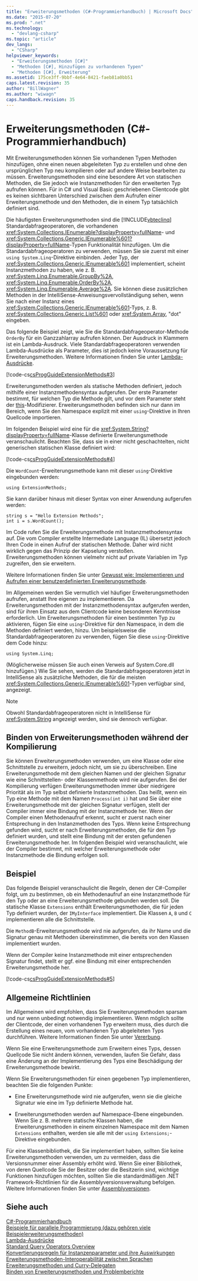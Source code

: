 ```yaml
---
title: "Erweiterungsmethoden (C#-Programmierhandbuch) | Microsoft Docs"
ms.date: "2015-07-20"
ms.prod: ".net"
ms.technology: 
  - "devlang-csharp"
ms.topic: "article"
dev_langs: 
  - "CSharp"
helpviewer_keywords: 
  - "Erweiterungsmethoden [C#]"
  - "Methoden [C#], Hinzufügen zu vorhandenen Typen"
  - "Methoden [C#], Erweiterung"
ms.assetid: 175ce3ff-9bbf-4e64-8421-faeb81a0bb51
caps.latest.revision: 35
author: "BillWagner"
ms.author: "wiwagn"
caps.handback.revision: 35
---
```

# Erweiterungsmethoden (C#-Programmierhandbuch)
Mit Erweiterungsmethoden können Sie vorhandenen Typen Methoden hinzufügen, ohne einen neuen abgeleiteten Typ zu erstellen und ohne den ursprünglichen Typ neu kompilieren oder auf andere Weise bearbeiten zu müssen.  Erweiterungsmethoden sind eine besondere Art von statischen Methoden, die Sie jedoch wie Instanzmethoden für den erweiterten Typ aufrufen können.  Für in C\# und Visual Basic geschriebenen Clientcode gibt es keinen sichtbaren Unterschied zwischen dem Aufrufen einer Erweiterungsmethode und den Methoden, die in einem Typ tatsächlich definiert sind.  
  
 Die häufigsten Erweiterungsmethoden sind die [!INCLUDE[vbteclinq](../../../csharp/includes/vbteclinq-md.md)] Standardabfrageoperatoren, die vorhandenen <xref:System.Collections.IEnumerable?displayProperty=fullName>\- und <xref:System.Collections.Generic.IEnumerable%601?displayProperty=fullName>\-Typen Funktionalität hinzufügen.  Um die Standardabfrageoperatoren zu verwenden, müssen Sie sie zuerst mit einer `using System.Linq`\-Direktive einbinden.  Jeder Typ, der <xref:System.Collections.Generic.IEnumerable%601> implementiert, scheint Instanzmethoden zu haben, wie z. B. <xref:System.Linq.Enumerable.GroupBy%2A>, <xref:System.Linq.Enumerable.OrderBy%2A>, <xref:System.Linq.Enumerable.Average%2A>.  Sie können diese zusätzlichen Methoden in der IntelliSense\-Anweisungsvervollständigung sehen, wenn Sie nach einer Instanz eines <xref:System.Collections.Generic.IEnumerable%601>\-Typs, z. B. <xref:System.Collections.Generic.List%601> oder <xref:System.Array>, "dot" eingeben.  
  
 Das folgende Beispiel zeigt, wie Sie die Standardabfrageoperator\-Methode `OrderBy` für ein Ganzzahlarray aufrufen können.  Der Ausdruck in Klammern ist ein Lambda\-Ausdruck.  Viele Standardabfrageoperatoren verwenden Lambda\-Ausdrücke als Parameter, dies ist jedoch keine Voraussetzung für Erweiterungsmethoden.  Weitere Informationen finden Sie unter [Lambda\-Ausdrücke](../../../csharp/programming-guide/statements-expressions-operators/lambda-expressions.md).  
  
 [!code-cs[csProgGuideExtensionMethods#3](../../../csharp/programming-guide/classes-and-structs/codesnippet/CSharp/extension-methods_1.cs)]  
  
 Erweiterungsmethoden werden als statische Methoden definiert, jedoch mithilfe einer Instanzmethodensyntax aufgerufen.  Der erste Parameter bestimmt, für welchen Typ die Methode gilt, und vor dem Parameter steht der [this](../../../csharp/language-reference/keywords/this.md)\-Modifizierer.  Erweiterungsmethoden befinden sich nur dann im Bereich, wenn Sie den Namespace explizit mit einer `using`\-Direktive in Ihren Quellcode importieren.  
  
 Im folgenden Beispiel wird eine für die <xref:System.String?displayProperty=fullName>\-Klasse definierte Erweiterungsmethode veranschaulicht.  Beachten Sie, dass sie in einer nicht geschachtelten, nicht generischen statischen Klasse definiert wird:  
  
 [!code-cs[csProgGuideExtensionMethods#4](../../../csharp/programming-guide/classes-and-structs/codesnippet/CSharp/extension-methods_2.cs)]  
  
 Die `WordCount`\-Erweiterungsmethode kann mit dieser `using`\-Direktive eingebunden werden:  
  
```  
using ExtensionMethods;  
```  
  
 Sie kann darüber hinaus mit dieser Syntax von einer Anwendung aufgerufen werden:  
  
```  
string s = "Hello Extension Methods";  
int i = s.WordCount();  
```  
  
 Im Code rufen Sie die Erweiterungsmethode mit Instanzmethodensyntax auf.  Die vom Compiler erstellte Intermediate Language \(IL\) übersetzt jedoch Ihren Code in einen Aufruf der statischen Methode.  Daher wird nicht wirklich gegen das Prinzip der Kapselung verstoßen.  Erweiterungsmethoden können vielmehr nicht auf private Variablen im Typ zugreifen, den sie erweitern.  
  
 Weitere Informationen finden Sie unter [Gewusst wie: Implementieren und Aufrufen einer benutzerdefinierten Erweiterungsmethode](../../../csharp/programming-guide/classes-and-structs/how-to-implement-and-call-a-custom-extension-method.md).  
  
 Im Allgemeinen werden Sie vermutlich viel häufiger Erweiterungsmethoden aufrufen, anstatt Ihre eigenen zu implementieren.  Da Erweiterungsmethoden mit der Instanzmethodensyntax aufgerufen werden, sind für ihren Einsatz aus dem Clientcode keine besonderen Kenntnisse erforderlich.  Um Erweiterungsmethoden für einen bestimmten Typ zu aktivieren, fügen Sie eine `using`\-Direktive für den Namespace, in dem die Methoden definiert werden, hinzu.  Um beispielsweise die Standardabfrageoperatoren zu verwenden, fügen Sie diese `using`\-Direktive dem Code hinzu:  
  
```  
using System.Linq;  
```  
  
 \(Möglicherweise müssen Sie auch einen Verweis auf System.Core.dll hinzufügen.\) Wie Sie sehen, werden die Standardabfrageoperatoren jetzt in IntelliSense als zusätzliche Methoden, die für die meisten <xref:System.Collections.Generic.IEnumerable%601>\-Typen verfügbar sind, angezeigt.  
  
> [!NOTE]
>  Obwohl Standardabfrageoperatoren nicht in IntelliSense für <xref:System.String> angezeigt werden, sind sie dennoch verfügbar.  
  
## Binden von Erweiterungsmethoden während der Kompilierung  
 Sie können Erweiterungsmethoden verwenden, um eine Klasse oder eine Schnittstelle zu erweitern, jedoch nicht, um sie zu überschreiben.  Eine Erweiterungsmethode mit dem gleichen Namen und der gleichen Signatur wie eine Schnittstellen\- oder Klassenmethode wird nie aufgerufen.  Bei der Kompilierung verfügen Erweiterungsmethoden immer über niedrigere Priorität als im Typ selbst definierte Instanzmethoden.  Das heißt, wenn ein Typ eine Methode mit dem Namen `Process(int i)` hat und Sie über eine Erweiterungsmethode mit der gleichen Signatur verfügen, stellt der Compiler immer eine Bindung mit der Instanzmethode her.  Wenn der Compiler einen Methodenaufruf erkennt, sucht er zuerst nach einer Entsprechung in den Instanzmethoden des Typs.  Wenn keine Entsprechung gefunden wird, sucht er nach Erweiterungsmethoden, die für den Typ definiert wurden, und stellt eine Bindung mit der ersten gefundenen Erweiterungsmethode her.  Im folgenden Beispiel wird veranschaulicht, wie der Compiler bestimmt, mit welcher Erweiterungsmethode oder Instanzmethode die Bindung erfolgen soll.  
  
## Beispiel  
 Das folgende Beispiel veranschaulicht die Regeln, denen der C\#\-Compiler folgt, um zu bestimmen, ob ein Methodenaufruf an eine Instanzmethode für den Typ oder an eine Erweiterungsmethode gebunden werden soll.  Die statische Klasse `Extensions` enthält Erweiterungsmethoden, die für jeden Typ definiert wurden, der `IMyInterface` implementiert.  Die Klassen `A`, `B` und `C` implementieren alle die Schnittstelle.  
  
 Die `MethodB`\-Erweiterungsmethode wird nie aufgerufen, da ihr Name und die Signatur genau mit Methoden übereinstimmen, die bereits von den Klassen implementiert wurden.  
  
 Wenn der Compiler keine Instanzmethode mit einer entsprechenden Signatur findet, stellt er ggf. eine Bindung mit einer entsprechenden Erweiterungsmethode her.  
  
 [!code-cs[csProgGuideExtensionMethods#5](../../../csharp/programming-guide/classes-and-structs/codesnippet/CSharp/extension-methods_3.cs)]  
  
## Allgemeine Richtlinien  
 Im Allgemeinen wird empfohlen, dass Sie Erweiterungsmethoden sparsam und nur wenn unbedingt notwendig implementieren.  Wenn möglich sollte der Clientcode, der einen vorhandenen Typ erweitern muss, dies durch die Erstellung eines neuen, vom vorhandenen Typ abgeleiteten Typs durchführen.  Weitere Informationen finden Sie unter [Vererbung](../../../csharp/programming-guide/classes-and-structs/inheritance.md).  
  
 Wenn Sie eine Erweiterungsmethode zum Erweitern eines Typs, dessen Quellcode Sie nicht ändern können, verwenden, laufen Sie Gefahr, dass eine Änderung an der Implementierung des Typs eine Beschädigung der Erweiterungsmethode bewirkt.  
  
 Wenn Sie Erweiterungsmethoden für einen gegebenen Typ implementieren, beachten Sie die folgenden Punkte:  
  
-   Eine Erweiterungsmethode wird nie aufgerufen, wenn sie die gleiche Signatur wie eine im Typ definierte Methode hat.  
  
-   Erweiterungsmethoden werden auf Namespace\-Ebene eingebunden.  Wenn Sie z. B. mehrere statische Klassen haben, die Erweiterungsmethoden in einem einzelnen Namespace mit dem Namen `Extensions` enthalten, werden sie alle mit der `using Extensions;`\-Direktive eingebunden.  
  
 Für eine Klassenbibliothek, die Sie implementiert haben, sollten Sie keine Erweiterungsmethoden verwenden, um zu vermeiden, dass die Versionsnummer einer Assembly erhöht wird.  Wenn Sie einer Bibliothek, von deren Quellcode Sie der Besitzer oder die Besitzerin sind, wichtige Funktionen hinzufügen möchten, sollten Sie die standardmäßigen .NET Framework\-Richtlinien für die Assemblyversionsverwaltung befolgen.  Weitere Informationen finden Sie unter [Assemblyversionen](../Topic/Assembly%20Versioning.md).  
  
## Siehe auch  
 [C\#\-Programmierhandbuch](../../../csharp/programming-guide/index.md)   
 [Beispiele für parallele Programmierung \(dazu gehören viele Beispielerweiterungsmethoden\)](http://code.msdn.microsoft.com/Samples-for-Parallel-b4b76364)   
 [Lambda\-Ausdrücke](../../../csharp/programming-guide/statements-expressions-operators/lambda-expressions.md)   
 [Standard Query Operators Overview](../../../visual-basic/programming-guide/concepts/linq/standard-query-operators-overview.md)   
 [Konvertierungsregeln für Instanzenparameter und ihre Auswirkungen](http://go.microsoft.com/fwlink/?LinkId=112385)   
 [Erweiterungsmethoden\-Interoperabilität zwischen Sprachen](http://go.microsoft.com/fwlink/?LinkId=112386)   
 [Erweiterungsmethoden und Curry\-Delegaten](http://go.microsoft.com/fwlink/?LinkId=112387)   
 [Binden von Erweiterungsmethoden und Problemberichte](http://go.microsoft.com/fwlink/?LinkId=112388)